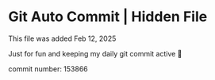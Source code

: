 # Git Auto Commit | Hidden File

This file was added Feb 12, 2025

Just for fun and keeping my daily git commit active 🤪

commit number: 153866
